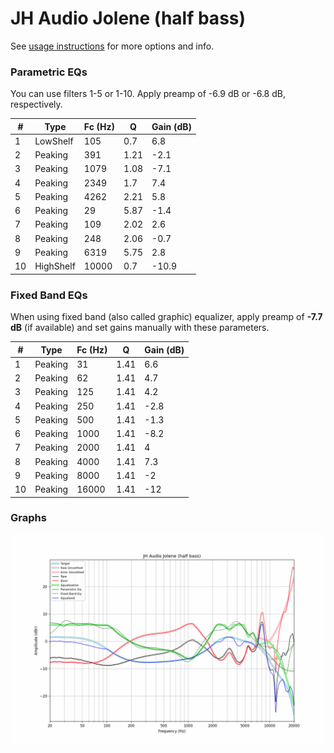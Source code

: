 # JH Audio Jolene (half bass)
See [usage instructions](https://github.com/jaakkopasanen/AutoEq#usage) for more options and info.

### Parametric EQs
You can use filters 1-5 or 1-10. Apply preamp of -6.9 dB or -6.8 dB, respectively.

|   # | Type      |   Fc (Hz) |    Q |   Gain (dB) |
|-----|-----------|-----------|------|-------------|
|   1 | LowShelf  |       105 | 0.7  |         6.8 |
|   2 | Peaking   |       391 | 1.21 |        -2.1 |
|   3 | Peaking   |      1079 | 1.08 |        -7.1 |
|   4 | Peaking   |      2349 | 1.7  |         7.4 |
|   5 | Peaking   |      4262 | 2.21 |         5.8 |
|   6 | Peaking   |        29 | 5.87 |        -1.4 |
|   7 | Peaking   |       109 | 2.02 |         2.6 |
|   8 | Peaking   |       248 | 2.06 |        -0.7 |
|   9 | Peaking   |      6319 | 5.75 |         2.8 |
|  10 | HighShelf |     10000 | 0.7  |       -10.9 |

### Fixed Band EQs
When using fixed band (also called graphic) equalizer, apply preamp of **-7.7 dB** (if available) and set gains manually with these parameters.

|   # | Type    |   Fc (Hz) |    Q |   Gain (dB) |
|-----|---------|-----------|------|-------------|
|   1 | Peaking |        31 | 1.41 |         6.6 |
|   2 | Peaking |        62 | 1.41 |         4.7 |
|   3 | Peaking |       125 | 1.41 |         4.2 |
|   4 | Peaking |       250 | 1.41 |        -2.8 |
|   5 | Peaking |       500 | 1.41 |        -1.3 |
|   6 | Peaking |      1000 | 1.41 |        -8.2 |
|   7 | Peaking |      2000 | 1.41 |         4   |
|   8 | Peaking |      4000 | 1.41 |         7.3 |
|   9 | Peaking |      8000 | 1.41 |        -2   |
|  10 | Peaking |     16000 | 1.41 |       -12   |

### Graphs
![](./JH%20Audio%20Jolene%20(half%20bass).png)

